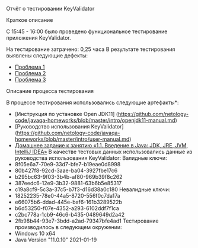 Отчёт о тестировании KeyValidator

Краткое описание

C 15:45 - 16:00 было проведено функциональное тестирование приложения KeyValidator.

На тестирование затрачено: 0,25 часа
В результате тестирования выявлены следующие дефекты:
* [Проблема 1](https://github.com/LidiiaBogdanova/javahomework1-1/issues/1)
* [Проблема 2](https://github.com/LidiiaBogdanova/javahomework1-1/issues/2)
* [Проблема 3](https://github.com/LidiiaBogdanova/javahomework1-1/issues/3)

Описание процесса тестирования

В процессе тестирования использовались следующие артефакты*:
* [Инструкция по установке Open JDK11] (https://github.com/netology-code/javaqa-homeworks/blob/master/intro/openjdk11-manual.md)
* [Руководство использования KeyValidator] (https://github.com/netology-code/javaqa-homeworks/blob/master/intro/user-manual.md)
* [Домашнее задание к занятию «1.1. Введение в Java: JDK, JRE, JVM, IntelliJ IDEA»]( https://github.com/netology-code/javaqa-homeworks/tree/master/intro)
В качестве тестовых данных использовались данные из руководства использования KeyValidator:
Валидные ключи:
* 8f05e6a7-70e9-33d7-bfe7-b19eae0d8998
* 80b427f8-92cd-3aae-ba04-3927fbe17c6
* b295bc63-9f03-3b4b-af80-969b39f8c262
* 387eedc6-12e9-3b32-9881-63b6b5e85317
* c19a8cf9-5c3a-37c5-b7f3-d16d38a0c180
Невалидные ключи:
* 18252235-78e0-44a5-8720-556f0c7da17a
* e66075b6-ddad-445e-baf6-161b3289522b
* b6d53250-f07e-4352-a293-6102ddf7f1ca
* c2bc778a-1cb9-46c6-b435-0489649d2a42
* 2fb98b44-93e7-3bdd-a2ad-79347bfe4ad1
Тестирование производилось в следующем окружении:
*  Windows 10 x64
* Java Version "11.0.10" 2021-01-19
